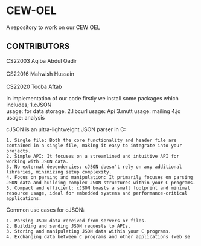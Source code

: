 # CEW-OEL
A repository to work on our CEW OEL

## CONTRIBUTORS
CS22003 Aqiba Abdul Qadir <br/>   
CS22016 Mahwish Hussain <br/>   
CS22020 Tooba Aftab 

In implementation of our code firstly we install some packages which includes;
1.cJSON       
usage:
for data storage.
2.libcurl 
usage:
Api
3.mutt
usage:
mailing
4.jq
usage:
analysis

cJSON is an ultra-lightweight JSON parser in C:

    1. Single file: Both the core functionality and header file are contained in a single file, making it easy to integrate into your projects.
    2. Simple API: It focuses on a streamlined and intuitive API for working with JSON data.
    3. No external dependencies: cJSON doesn't rely on any additional libraries, minimizing setup complexity.
    4. Focus on parsing and manipulation: It primarily focuses on parsing JSON data and building complex JSON structures within your C programs.
    5. Compact and efficient: cJSON boasts a small footprint and minimal resource usage, ideal for embedded systems and performance-critical applications.

Common use cases for cJSON:

    1. Parsing JSON data received from servers or files.
    2. Building and sending JSON requests to APIs.
    3. Storing and manipulating JSON data within your C programs.
    4. Exchanging data between C programs and other applications (web se